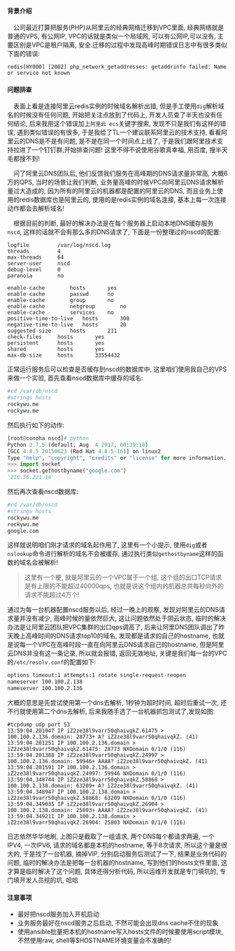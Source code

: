 #### 背景介绍

&emsp;公司最近打算把服务(PHP)从阿里云的经典网络迁移到VPC里面, 经典网络就是普通的VPS, 有公网IP, VPC的话就是类似一个局域网, 可以有公网IP,可以没有, 主要区别是VPC是租户隔离, 安全.迁移的过程中发现高峰时期错误日志中有很多类似下面的错误:

```
redis[HY000] [2002] php_network_getaddresses: getaddrinfo failed: Name or service not known
```

#### 问题排查

&emsp;表面上看是连接阿里云redis实例的时候域名解析出错, 但是手工使用`dig`解析域名的时候没有任何问题, 开始把关注点放到了代码上, 开发人员查了半天也没有任何结论, 后来我用这个错误加上`阿里云 ecs`关键字搜索, 发现不只是我们有这样的错误, 遇到类似错误的有很多, 于是我给了TL一个建议联系阿里云的技术支持, 看看阿里云的DNS是不是有问题, 是不是在同一个时间点上线了, 于是我们跟阿里技术支持拉进了一个钉钉群,开始排查问题! 这里不得不说使用谷歌真幸福, 用百度, 搜半天毛都搜不到!

&emsp;问了阿里云DNS团队后, 他们反馈我们服务在高峰期的DNS请求量非常高, 大概6万的QPS, 当时的场景让我们判断, 业务量高峰的时候VPC向阿里云DNS请求解析量过大造成的, 因为所有的阿里云的机器都是配置的阿里云的DNS, 而且业务上使用的redis数据库也是阿里云的, 使用的是redis实例的域名连接, 基本上每一次连接动作都会去解析域名!

&emsp;根据目前的判断, 最好的解决办法是在每个服务器上启动本地DNS缓存服务`nscd`, 这样的话就不会有那么多的DNS请求了, 下面是一份整理过的nscd的配置:

```
logfile			/var/log/nscd.log
threads			4
max-threads		64
server-user		nscd
debug-level		0
paranoia		no

enable-cache		hosts		yes
enable-cache		passwd		no
enable-cache		group		no
enable-cache		netgroup        no
enable-cache		services	no
positive-time-to-live	hosts		300
negative-time-to-live	hosts		20
suggested-size		hosts		211
check-files		hosts		yes
persistent		hosts		yes
shared			hosts		yes
max-db-size		hosts		33554432
```

正常运行服务后可以检查是否缓存到nscd的数据库中, 这里咱们使用我自己的VPS来做一个实验, 首先查看nscd数据库中缓存的域名:

```bash
#cd /var/db/nscd
#strings hosts
rockywu.me
rockywu.me
```

然后执行如下的动作:

```python
[root@conoha nscd]# python
Python 2.7.5 (default, Aug  4 2017, 00:39:18)
[GCC 4.8.5 20150623 (Red Hat 4.8.5-16)] on linux2
Type "help", "copyright", "credits" or "license" for more information.
>>> import socket
>>> socket.gethostbyname("google.com")
'216.58.221.14'
```

然后再次查看nscd数据库:

```bash
#cd /var/db/nscd
#strings hosts
rockywu.me
rockywu.me
google.com
```

这样就说明咱们刚才请求的域名起作用了, 这里有一个小提示, 使用`dig`或者`nslookup`命令进行解析的域名不会被缓存, 通过执行类似`gethostbyname`这样的函数的域名会被解析!

> 这里有一个梗, 就是阿里云的一个VPC属于一个组, 这个组的出口TCP请求是有上限的不能超过40000qps, 也就是说这个组内的机器总共每秒向外的请求不能超过4万个!


通过为每一台机器配置nscd服务以后, 经过一晚上的观察, 发现对阿里云的DNS请求量并没有减少, 高峰时候的量依然巨大, 这让问题依然处于阴云状态, 临时的解决办法是让阿里云团队把VPC集群的出口qps调高了, 后来让阿里DNS团队调出了昨天晚上高峰时间的DNS请求top10的域名, 发现都是请求的自己的hostname, 也就是说每一个VPC在高峰时段一直在向阿里云DNS请求自己的hostname, 但是阿里云DNS并没有这一条记录, 所以就会报错, 返回无效地址, 关键是我们每一台的VPC的`/etc/resolv.conf`的配置如下:

```bash
options timeout:1 attempts:1 rotate single-request-reopen
nameserver 100.100.2.138
nameserver 100.100.2.136
```

大概的意思是先尝试使用第一个dns去解析, 1秒钟为超时时间, 超时后重试一次, 还不行就使用第二个dns去解析, 后来我随手选了一台机器抓包测试了,发现如图:

```
#tcpdump udp port 53
13:59:04.201047 IP iZ2ze38l9varr50qhaivqkZ.61475 > 100.100.2.136.domain: 28773+ A? iZ2ze38l9varr50qhaivqkZ. (41)
13:59:04.201251 IP 100.100.2.136.domain > iZ2ze38l9varr50qhaivqkZ.61475: 28773 NXDomain 0/1/0 (116)
13:59:04.201388 IP iZ2ze38l9varr50qhaivqkZ.24997 > 100.100.2.136.domain: 59946+ AAAA? iZ2ze38l9varr50qhaivqkZ. (41)
13:59:04.201591 IP 100.100.2.136.domain > iZ2ze38l9varr50qhaivqkZ.24997: 59946 NXDomain 0/1/0 (116)
13:59:04.348744 IP iZ2ze38l9varr50qhaivqkZ.58868 > 100.100.2.138.domain: 63209+ A? iZ2ze38l9varr50qhaivqkZ. (41)
13:59:04.348947 IP 100.100.2.138.domain > iZ2ze38l9varr50qhaivqkZ.58868: 63209 NXDomain 0/1/0 (116)
13:59:04.349035 IP iZ2ze38l9varr50qhaivqkZ.26904 > 100.100.2.138.domain: 25803+ AAAA? iZ2ze38l9varr50qhaivqkZ. (41)
13:59:04.349211 IP 100.100.2.138.domain > iZ2ze38l9varr50qhaivqkZ.26904: 25803 NXDomain 0/1/0 (116)
```

日志依然华华地刷, 上图只是截取了一组请求, 两个DNS每个都请求两遍, 一个IPV4, 一次IPV6, 请求的域名都是本机的hostname, 等于8次请求, 所以这个量是很大的, 于是找了一台机器, 摘掉VIP, 分别启动服务后测试了一下, 结果是业务代码的问题, 临时的解决办法是把每一台机器的hostname, 写到他们的hosts文件里面, 这才算是临时解决了这个问题, 具体还得分析代码, 所以运维开发就是专门填坑的, 专门填开发人员挖的坑, 哈哈


#### 注意事项

* 最好把nscd服务加入开机启动
* 业务服务最好在nscd服务之后启动, 不然可能会出现dns cache不住的现象
* 使用ansible批量把本机的hostname写入hosts文件的时候要使用script模块, 不然使用raw, shell等$HOSTNAME环境变量会不准确的!
